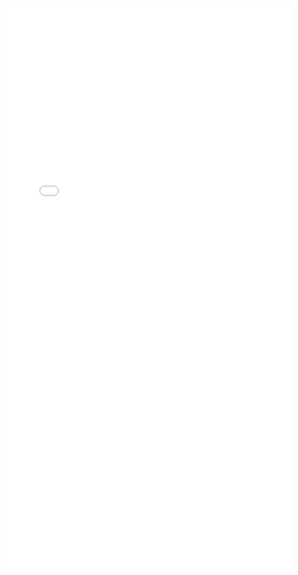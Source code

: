 <head>
	<!-- Global site tag (gtag.js) - Google Analytics -->
	<script async src="https://www.googletagmanager.com/gtag/js?id=UA-113069029-1"></script>
	<script>
	window.dataLayer = window.dataLayer || [];
	function gtag(){dataLayer.push(arguments);}
	gtag('js', new Date());

	gtag('config', 'UA-113069029-1');
	</script>

  <meta charset="utf-8">

  <title>Great Time - EPK</title>
  <meta content="GREAT ALBUM is here for your earholes" name="description">
  <meta content="GREAT ALBUM is here for your earholes" property="og:title">
  <meta content="GREAT ALBUM is here for your earholes" property="og:description">
  <meta content="summary" name="twitter:card">
  <meta content="width=device-width, initial-scale=1" name="viewport">
  <meta content="Webflow" name="generator">
  <link href="css/styleopt.css" rel=
  "stylesheet" type="text/css">
  <!--<link rel="stylesheet" href="css/audiostyle.css" type="text/css">-->
  <script src="https://ajax.googleapis.com/ajax/libs/webfont/1.4.7/webfont.js" type="text/javascript">
</script>
  <script type="text/javascript">
WebFont.load({  google: {    families: ["Montserrat:100,100italic,200,200italic,300,300italic,400,400italic,500,500italic,600,600italic,700,700italic,800,800italic,900,900italic","Lato:100,100italic,300,300italic,400,400italic,700,700italic,900,900italic","Changa One:400,400italic","Open Sans:300,300italic,400,400italic,600,600italic,700,700italic,800,800italic"]  }});
  </script>
  <!--[if lt IE 9]><script src="https://cdnjs.cloudflare.com/ajax/libs/html5shiv/3.7.3/html5shiv.min.js" type="text/javascript"></script><![endif]-->
  <script type="text/javascript">
!function(o,c){var n=c.documentElement,t=" w-mod-";n.className+=t+"js",("ontouchstart"in o||o.DocumentTouch&&c instanceof DocumentTouch)&&(n.className+=t+"touch")}(window,document);
  </script>
  <link href="gtmaroon.ico" rel="shortcut icon" type="image/x-icon">
  <!--<link href="https://daks2k3a4ib2z.cloudfront.net/img/webclip.png" rel="apple-touch-icon">-->
</head>

<body class="press">
  

<embed src="images/greattimepress.pdf" width="100%" height="1000px">



<script>
</script>

</body>
</html>
